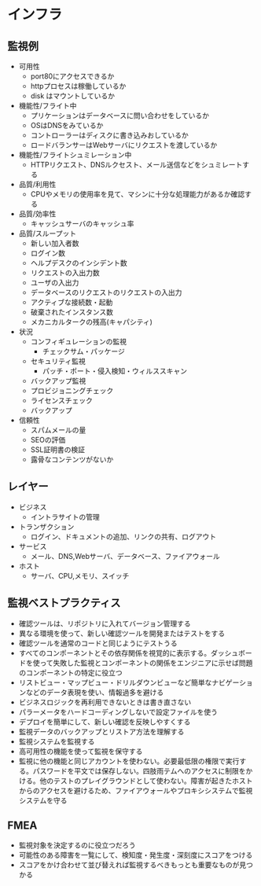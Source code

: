 # インフラ
## 監視例
* 可用性
  * port80にアクセスできるか
  * httpプロセスは稼働しているか
  * disk はマウントしているか
* 機能性/フライト中
  * プリケーションはデータベースに問い合わせをしているか
  * OSはDNSをみているか
  * コントローラーはディスクに書き込みおしているか
  * ロードバランサーはWebサーバにリクエストを渡しているか
* 機能性/フライトシュミレーション中
  * HTTPリクエスト、DNSルクセスト、メール送信などをシュミレートする
* 品質/利用性
  * CPUやメモリの使用率を見て、マシンに十分な処理能力があるか確認する
* 品質/効率性
  * キャッシュサーバのキャッシュ率
* 品質/スループット
  * 新しい加入者数
  * ログイン数
  * ヘルプデスクのインシデント数
  * リクエストの入出力数
  * ユーザの入出力
  * データベースのリクエストのリクエストの入出力
  * アクティブな接続数・起動
  * 破棄されたインスタンス数
  * メカニカルタークの残高(キャパシティ)
* 状況
  * コンフィギュレーションの監視
    * チェックサム・パッケージ
  * セキュリティ監視
    * パッチ・ポート・侵入検知・ウィルススキャン
  *  バックアップ監視
    * プロビジョニングチェック
    * ライセンスチェック
    * バックアップ
* 信頼性
  * スパムメールの量
  * SEOの評価
  * SSL証明書の検証
  * 露骨なコンテンツがないか

## レイヤー
* ビジネス
  * イントラサイトの管理
* トランザクション
  * ログイン、ドキュメントの追加、リンクの共有、ログアウト
* サービス
  * メール、DNS,Webサーバ、データベース、ファイアウォール
* ホスト
  * サーバ、CPU,メモリ、スイッチ

## 監視ベストプラクティス
* 確認ツールは、リポジトリに入れてバージョン管理する
* 異なる環境を使って、新しい確認ツールを開発またはテストをする
* 確認ツールを通常のコードと同じようにテストうる
* すべてのコンポーネントとその依存関係を視覚的に表示する。ダッシュボードを使って失敗した監視とコンポーネントの関係をエンジニアに示せば問題のコンポーネントの特定に役立つ
* リストビュー・マップビュー・ドリルダウンビューなど簡単なナビゲーションなどのデータ表現を使い、情報過多を避ける
* ビジネスロジックを再利用できないときは書き直さない
* パラーメータをハードコーディングしないで設定ファイルを使う
* デプロイを簡単にして、新しい確認を反映しやすくする
* 監視データのバックアップとリストア方法を理解する
* 監視システムを監視する
* 高可用性の機能を使って監視を保守する
* 監視に他の機能と同じアカウントを使わない。必要最低限の権限で実行する。パスワードを平文では保存しない。四肢雨テムへのアクセスに制限をかける。他のテストのプレイグラウンドとして使わない。障害が起きたホストからのアクセスを避けるため、ファイアウォールやプロキシシステムで監視システムを守る

## FMEA
* 監視対象を決定するのに役立つだろう
* 可能性のある障害を一覧にして、検知度・発生度・深刻度にスコアをつける
* スコアをかけ合わせて並び替えれば監視するべきもっとも重要なものが見つかる
